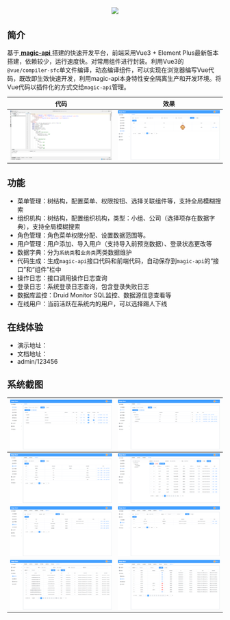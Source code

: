 ##

<p align="center">
    <img src="https://gitee.com/ssssssss-team/magic-boot/raw/master/images/magic-boot.png" />
</p>

## 简介

基于[ **magic-api** ](https://gitee.com/ssssssss-team/magic-api)搭建的快速开发平台，前端采用Vue3 + Element Plus最新版本搭建，依赖较少，运行速度快。对常用组件进行封装。利用Vue3的`@vue/compiler-sfc`单文件编译，动态编译组件，可以实现在浏览器编写Vue代码，既改即生效快速开发，利用magic-api本身特性安全隔离生产和开发环境。将Vue代码以插件化的方式交给`magic-api`管理。

| 代码 | 效果 |
|----|----|
| ![](images/code.png)  | ![](images/view.png)  |


## 功能
- 菜单管理：树结构，配置菜单、权限按钮、选择关联组件等，支持全局模糊搜索
- 组织机构：树结构，配置组织机构，类型：小组、公司（选择项存在数据字典），支持全局模糊搜索
- 角色管理：角色菜单权限分配、设置数据范围等。
- 用户管理：用户添加、导入用户（支持导入前预览数据）、登录状态更改等
- 数据字典：分为`系统类`和`业务类`两类数据维护
- 代码生成：生成`magic-api`接口代码和前端代码，自动保存到`magic-api`的“接口”和“组件”栏中
- 操作日志：接口调用操作日志查询
- 登录日志：系统登录日志查询，包含登录失败日志
- 数据库监控：Druid Monitor SQL监控、数据源信息查看等
- 在线用户：当前活跃在系统内的用户，可以选择踢人下线

## 在线体验
- 演示地址：
- 文档地址：
- admin/123456

## 系统截图
| ![](images/1.png)  | ![](images/2.png)  |
|---|---|
| ![](images/3.png)  | ![](images/4.png)  |
| ![](images/5.png)  | ![](images/6.png)  |
| ![](images/7.png)  | ![](images/8.png)  |


